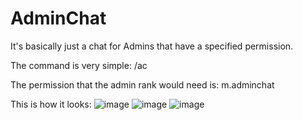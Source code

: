 # AdminChat
It's basically just a chat for Admins that have a specified permission.

The command is very simple:
  /ac <text>
  
The permission that the admin rank would need is:
    m.adminchat

  
This is how it looks:
  ![image](https://user-images.githubusercontent.com/92694192/174458078-43a52c8d-1129-4787-a6bf-7ca82544fe97.png)
  ![image](https://user-images.githubusercontent.com/92694192/174458088-9f47ba91-8583-41dc-9089-51aa3b7a1e75.png)
  ![image](https://user-images.githubusercontent.com/92694192/174458162-a39ea7f4-009a-4813-92fd-7b8b6211feaa.png)
